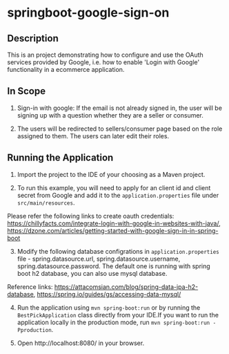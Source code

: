 # springboot-google-sign-on

## Description
This is an project demonstrating how to configure and use the OAuth services provided by Google, i.e. how to enable 'Login with Google' functionality in a ecommerce application.

## In Scope
1. Sign-in with google: If the email is not already signed in, the user will be signing up with a question whether they are a seller or consumer.

2. The users will be redirected to sellers/consumer page based on the role assigned to them. The users can later edit their roles.

## Running the Application
1. Import the project to the IDE of your choosing as a Maven project.

2. To run this example, you will need to apply for an client id and client secret from Google and add it to the `application.properties` file under `src/main/resources`. 

Please refer the following links to create oauth credentials: 
https://chillyfacts.com/integrate-login-with-google-in-websites-with-java/,
https://dzone.com/articles/getting-started-with-google-sign-in-in-spring-boot

3. Modify the following database configrations in `application.properties` file - spring.datasource.url, spring.datasource.username, spring.datasource.password. The default one is running with spring boot h2 database, you can also use mysql database.

Reference links:
https://attacomsian.com/blog/spring-data-jpa-h2-database,
https://spring.io/guides/gs/accessing-data-mysql/

4. Run the application using `mvn spring-boot:run` or by running the `BestPickApplication` class directly from your IDE.If you want to run the application locally in the production mode, run `mvn spring-boot:run -Pproduction`.

5. Open http://localhost:8080/ in your browser.
